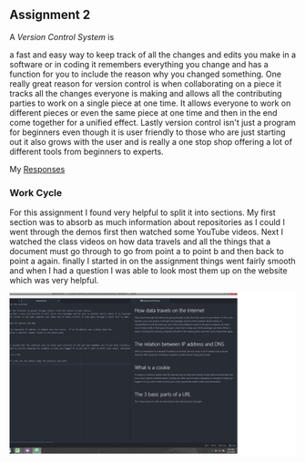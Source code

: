 ## Assignment 2

A _Version Control System_ is

a fast and easy way to keep track of all the changes and edits you make in a software or in coding it remembers everything you change and has a function for you to include the reason why you changed something.  One really great reason for version control is when collaborating on a piece it tracks all the changes everyone is making and allows all the contributing parties to work on a single piece at one time.  It allows everyone to work on different pieces or even the same piece at one time and then in the end come together for a unified effect.  Lastly version control isn't just a program for beginners even though it is user friendly to those who are just starting out it also grows with the user and is really a one stop shop offering a lot of different tools from beginners to experts.

My [Responses](./responses.txt)

###  Work Cycle

For this assignment I found very helpful to split it into sections.  My first section was to absorb as much information about repositories as I could I went through the demos first then watched some YouTube videos.  Next I watched the class videos on how data travels and all the things that a document must go through to go from point a to point b and then back to point a again. finally I started in on the assignment things went fairly smooth and when I had a question I was able to look most them up on the website which was very helpful.

![My first Image](./Images/Screenshot1.png)
